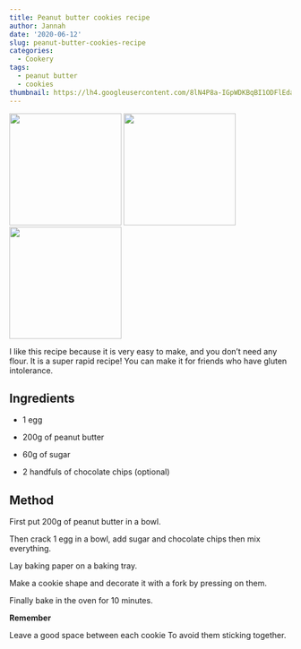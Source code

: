 ```yaml
---
title: Peanut butter cookies recipe
author: Jannah
date: '2020-06-12'
slug: peanut-butter-cookies-recipe
categories:
  - Cookery
tags:
  - peanut butter
  - cookies
thumbnail: https://lh4.googleusercontent.com/8lN4P8a-IGpWDKBqBI1ODFlEdar1j1wk1dcHqB2cyLVmZtdHsTOUCDsnJLAdnbYTpo2Ec0RlTsK1LPk1e9J_KwyfUFRQBmHfLgIW17RQ8SyfEtARpxB3_Kxlproua_bOh21GMlA
---
```


<img src="https://lh4.googleusercontent.com/8lN4P8a-IGpWDKBqBI1ODFlEdar1j1wk1dcHqB2cyLVmZtdHsTOUCDsnJLAdnbYTpo2Ec0RlTsK1LPk1e9J_KwyfUFRQBmHfLgIW17RQ8SyfEtARpxB3_Kxlproua_bOh21GMlA" width="200" /> <img src="https://lh4.googleusercontent.com/2O44kFXoE-HYzRfdqCotPg79YWRsi6SYcRT8xIsOI7v_X5oFlUrgW3cFcLQ1qji-VPBY0r27i1m-JWaYk149vEr2McVqipEPdHWmx17ojjRRi-oXGyfiXvvW4EYgW-gVwVT3KiI" width="200" /> <img src="https://lh3.googleusercontent.com/SKgtoQ6MjeUF7UnsdmLko3L6I6uaC-IE6D1hXvrcWSa_oZWBxmqn7vyhuCuOSGA-5oZ8_DXIlAZcGzDvflXZucqolGa6rjvL-BmH02tVeBMa8vSBHWRLcCQ0rTNWWhxYoUFagWY" width="200" />

I like this recipe because it is very easy to make, and you don’t need any flour. It is a super rapid recipe! You can make it for friends who have gluten intolerance.

## Ingredients 

* 1 egg

* 200g of peanut butter

* 60g of sugar

* 2 handfuls of chocolate chips (optional)

## Method 

First put 200g of peanut butter in a bowl. 

Then crack 1 egg in a bowl, add sugar and chocolate chips then mix everything.  

Lay baking paper on a baking tray.

Make a cookie shape and decorate it with a fork by pressing on them. 

Finally bake in the oven for 10 minutes.

**Remember**

Leave a good space between each cookie To avoid them sticking together.


<br>
<br>
